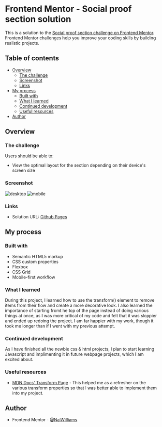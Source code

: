 # Frontend Mentor - Social proof section solution

This is a solution to the [Social proof section challenge on Frontend Mentor](https://www.frontendmentor.io/challenges/social-proof-section-6e0qTv_bA). Frontend Mentor challenges help you improve your coding skills by building realistic projects. 

## Table of contents

- [Overview](#overview)
  - [The challenge](#the-challenge)
  - [Screenshot](#screenshot)
  - [Links](#links)
- [My process](#my-process)
  - [Built with](#built-with)
  - [What I learned](#what-i-learned)
  - [Continued development](#continued-development)
  - [Useful resources](#useful-resources)
- [Author](#author)

## Overview

### The challenge

Users should be able to:

- View the optimal layout for the section depending on their device's screen size

### Screenshot
![desktop](https://user-images.githubusercontent.com/83989593/124046387-d803e380-d9df-11eb-8c7b-c9c21b0cbc7a.png)
![mobile](https://user-images.githubusercontent.com/83989593/124048784-164fd180-d9e5-11eb-922f-c68e266b2768.png)

### Links

- Solution URL: [Github Pages](https://naiwilliams.github.io/Social-Proof-Section/)

## My process

### Built with

- Semantic HTML5 markup
- CSS custom properties
- Flexbox
- CSS Grid
- Mobile-first workflow

### What I learned

During this project, I learned how to use the transform() element to remove items from their flow and create a more decorative look. I also learned the importance of starting fromt he top of the page instead of doing various things at once, as I was more critical of my code and felt that it was sloppier and ended up redoing the project. I am far happier with my work, though it took me longer than if I went with my previous attempt.

### Continued development

As I have finished all the newbie css & html projects, I plan to start learning Javascript and implimenting it in future webpage projects, which I am excited about.

### Useful resources

- [MDN Docs' Transform Page](https://developer.mozilla.org/en-US/docs/Web/CSS/transform) - This helped me as a refresher on the various transform properties so that I was better able to implement them into my project.

## Author

- Frontend Mentor - [@NaiWilliams](https://www.frontendmentor.io/profile/NaiWilliams)
